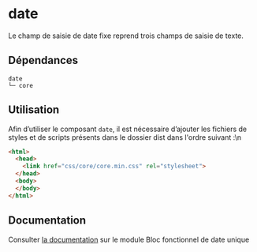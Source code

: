 # date

Le champ de saisie de date fixe reprend trois champs de saisie de texte.

## Dépendances
```shell
date
└─ core
```

## Utilisation
Afin d’utiliser le composant `date`, il est nécessaire d’ajouter les fichiers de styles et de scripts présents dans le dossier dist dans l'ordre suivant :\n
```html
<html>
  <head>
    <link href="css/core/core.min.css" rel="stylesheet">
  </head>
  <body>
  </body>
</html>
```

## Documentation

Consulter [la documentation](https://www.systeme-de-design.gouv.fr/version-courante/fr/modeles/blocs-fonctionnels/date-unique) sur le module Bloc fonctionnel de date unique
